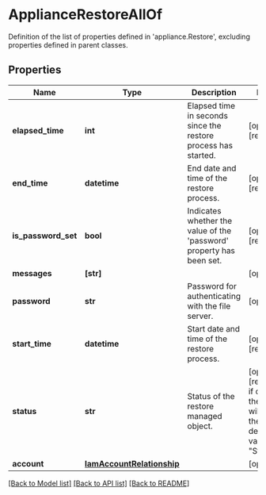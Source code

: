 # ApplianceRestoreAllOf

Definition of the list of properties defined in 'appliance.Restore', excluding properties defined in parent classes.
## Properties
Name | Type | Description | Notes
------------ | ------------- | ------------- | -------------
**elapsed_time** | **int** | Elapsed time in seconds since the restore process has started. | [optional] [readonly] 
**end_time** | **datetime** | End date and time of the restore process. | [optional] [readonly] 
**is_password_set** | **bool** | Indicates whether the value of the &#39;password&#39; property has been set. | [optional] [readonly] 
**messages** | **[str]** |  | [optional] 
**password** | **str** | Password for authenticating with the file server. | [optional] 
**start_time** | **datetime** | Start date and time of the restore process. | [optional] [readonly] 
**status** | **str** | Status of the restore managed object. | [optional] [readonly]  if omitted the server will use the default value of "Started"
**account** | [**IamAccountRelationship**](IamAccountRelationship.md) |  | [optional] 

[[Back to Model list]](../README.md#documentation-for-models) [[Back to API list]](../README.md#documentation-for-api-endpoints) [[Back to README]](../README.md)


